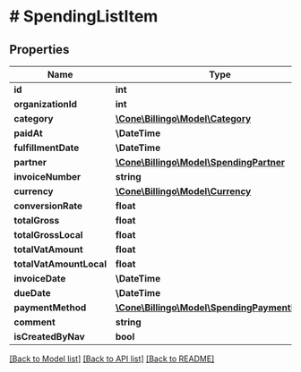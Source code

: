 # # SpendingListItem

## Properties

Name | Type | Description | Notes
------------ | ------------- | ------------- | -------------
**id** | **int** |  | [optional]
**organizationId** | **int** |  | [optional]
**category** | [**\Cone\Billingo\Model\Category**](Category.md) |  | [optional]
**paidAt** | **\DateTime** |  | [optional]
**fulfillmentDate** | **\DateTime** |  | [optional]
**partner** | [**\Cone\Billingo\Model\SpendingPartner**](SpendingPartner.md) |  | [optional]
**invoiceNumber** | **string** |  | [optional]
**currency** | [**\Cone\Billingo\Model\Currency**](Currency.md) |  | [optional]
**conversionRate** | **float** |  | [optional]
**totalGross** | **float** |  | [optional]
**totalGrossLocal** | **float** |  | [optional]
**totalVatAmount** | **float** |  | [optional]
**totalVatAmountLocal** | **float** |  | [optional]
**invoiceDate** | **\DateTime** |  | [optional]
**dueDate** | **\DateTime** |  | [optional]
**paymentMethod** | [**\Cone\Billingo\Model\SpendingPaymentMethod**](SpendingPaymentMethod.md) |  | [optional]
**comment** | **string** |  | [optional]
**isCreatedByNav** | **bool** |  | [optional]

[[Back to Model list]](../../README.md#models) [[Back to API list]](../../README.md#endpoints) [[Back to README]](../../README.md)
